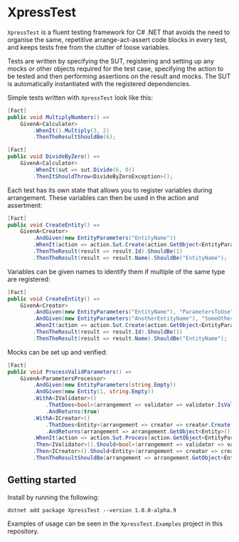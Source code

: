 # XpressTest
`XpressTest` is a fluent testing framework for C# .NET that avoids the need to organise the same, repetitive arrange-act-assert code blocks in every test, and keeps tests free from the clutter of loose variables.

Tests are written by specifying the SUT, registering and setting up any mocks or other objects required for the test case, specifying the action to be tested and then performing assertions on the result and mocks. The SUT is automatically instantiated with the registered dependencies.

Simple tests written with `XpressTest` look like this:
```cs
[Fact]
public void MultiplyNumbers() =>
    GivenA<Calculator>
        .WhenIt().Multiply(3, 2)
        .ThenTheResultShouldBe(6);

[Fact]
public void DivideByZero() =>
    GivenA<Calculator>
        .WhenIt(sut => sut.Divide(6, 0))
        .ThenItShouldThrow<DivideByZeroException>();
```

Each test has its own state that allows you to register variables during arrangement. These variables can then be used in the action and assertment:
```cs
[Fact]
public void CreateEntity() =>
    GivenA<Creator>
        .AndGiven(new EntityParameters("EntityName"))
        .WhenIt(action => action.Sut.Create(action.GetObject<EntityParameters>()))
        .ThenTheResult(result => result.Id).ShouldBe(1)
        .ThenTheResult(result => result.Name).ShouldBe("EntityName");
```

Variables can be given names to identify them if multiple of the same type are registered:
```cs
[Fact]
public void CreateEntity() =>
    GivenA<Creator>
        .AndGiven(new EntityParameters("EntityName"), "ParametersToUse")
        .AndGiven(new EntityParameters("AnotherEntityName"), "SomeOtherParameters")
        .WhenIt(action => action.Sut.Create(action.GetObject<EntityParameters>("ParametersToUse")))
        .ThenTheResult(result => result.Id).ShouldBe(1)
        .ThenTheResult(result => result.Name).ShouldBe("EntityName");
```

Mocks can be set up and verified:
```cs
[Fact]
public void ProcessValidParameters() =>
    GivenA<ParametersProcessor>
        .AndGiven(new EntityParameters(string.Empty))
        .AndGiven(new Entity(1, string.Empty))
        .WithA<IValidator>()
            .ThatDoes<bool>(arrangement => validator => validator.IsValid(arrangement.GetObject<EntityParameters>()))
            .AndReturns(true)
        .WithA<ICreator>()
            .ThatDoes<Entity>(arrangement => creator => creator.Create(arrangement.GetObject<EntityParameters>()))
            .AndReturns(arrangement => arrangement.GetObject<Entity>())
        .WhenIt(action => action.Sut.Process(action.GetObject<EntityParameters>()))
        .Then<IValidator>().Should<bool>(arrangement => validator => validator.IsValid(arrangement.GetObject<EntityParameters>())).Once()
        .Then<ICreator>().Should<Entity>(arrangement => creator => creator.Create(arrangement.GetObject<EntityParameters>())).Once()
        .ThenTheResultShouldBe(arrangement => arrangement.GetObject<Entity>());
```

## Getting started

Install by running the following:
```
dotnet add package XpressTest --version 1.0.0-alpha.9
```

Examples of usage can be seen in the `XpressTest.Examples` project in this repository.
